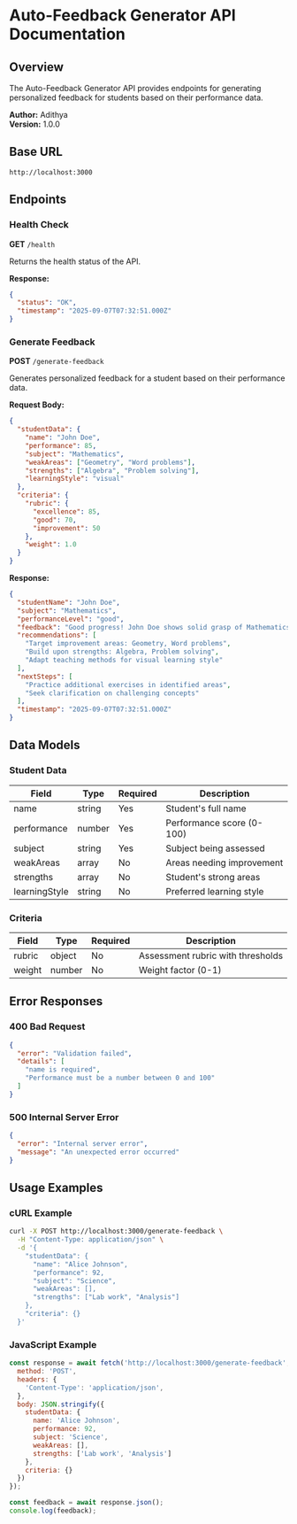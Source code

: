 # Auto-Feedback Generator API Documentation

## Overview
The Auto-Feedback Generator API provides endpoints for generating personalized feedback for students based on their performance data.

**Author:** Adithya  
**Version:** 1.0.0

## Base URL
```
http://localhost:3000
```

## Endpoints

### Health Check
**GET** `/health`

Returns the health status of the API.

**Response:**
```json
{
  "status": "OK",
  "timestamp": "2025-09-07T07:32:51.000Z"
}
```

### Generate Feedback
**POST** `/generate-feedback`

Generates personalized feedback for a student based on their performance data.

**Request Body:**
```json
{
  "studentData": {
    "name": "John Doe",
    "performance": 85,
    "subject": "Mathematics",
    "weakAreas": ["Geometry", "Word problems"],
    "strengths": ["Algebra", "Problem solving"],
    "learningStyle": "visual"
  },
  "criteria": {
    "rubric": {
      "excellence": 85,
      "good": 70,
      "improvement": 50
    },
    "weight": 1.0
  }
}
```

**Response:**
```json
{
  "studentName": "John Doe",
  "subject": "Mathematics",
  "performanceLevel": "good",
  "feedback": "Good progress! John Doe shows solid grasp of Mathematics with room for improvement in Geometry, Word problems.",
  "recommendations": [
    "Target improvement areas: Geometry, Word problems",
    "Build upon strengths: Algebra, Problem solving",
    "Adapt teaching methods for visual learning style"
  ],
  "nextSteps": [
    "Practice additional exercises in identified areas",
    "Seek clarification on challenging concepts"
  ],
  "timestamp": "2025-09-07T07:32:51.000Z"
}
```

## Data Models

### Student Data
| Field | Type | Required | Description |
|-------|------|----------|-------------|
| name | string | Yes | Student's full name |
| performance | number | Yes | Performance score (0-100) |
| subject | string | Yes | Subject being assessed |
| weakAreas | array | No | Areas needing improvement |
| strengths | array | No | Student's strong areas |
| learningStyle | string | No | Preferred learning style |

### Criteria
| Field | Type | Required | Description |
|-------|------|----------|-------------|
| rubric | object | No | Assessment rubric with thresholds |
| weight | number | No | Weight factor (0-1) |

## Error Responses

### 400 Bad Request
```json
{
  "error": "Validation failed",
  "details": [
    "name is required",
    "Performance must be a number between 0 and 100"
  ]
}
```

### 500 Internal Server Error
```json
{
  "error": "Internal server error",
  "message": "An unexpected error occurred"
}
```

## Usage Examples

### cURL Example
```bash
curl -X POST http://localhost:3000/generate-feedback \
  -H "Content-Type: application/json" \
  -d '{
    "studentData": {
      "name": "Alice Johnson",
      "performance": 92,
      "subject": "Science",
      "weakAreas": [],
      "strengths": ["Lab work", "Analysis"]
    },
    "criteria": {}
  }'
```

### JavaScript Example
```javascript
const response = await fetch('http://localhost:3000/generate-feedback', {
  method: 'POST',
  headers: {
    'Content-Type': 'application/json',
  },
  body: JSON.stringify({
    studentData: {
      name: 'Alice Johnson',
      performance: 92,
      subject: 'Science',
      weakAreas: [],
      strengths: ['Lab work', 'Analysis']
    },
    criteria: {}
  })
});

const feedback = await response.json();
console.log(feedback);
```